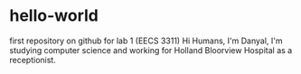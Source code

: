 # hello-world
first repository on github for lab 1 (EECS 3311)
Hi Humans,
  I'm Danyal, I'm studying computer science and working for Holland Bloorview Hospital as a receptionist.
